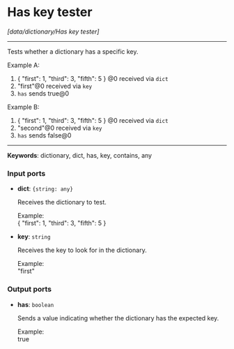# Has key tester

_[data/dictionary/Has key tester]_

---

Tests whether a dictionary has a specific key.  
  
Example A:  
1. { "first": 1, "third": 3, "fifth": 5 } @0 received via `dict`  
2. "first"@0 received via `key`  
3. `has` sends true@0  
  
Example B:  
1. { "first": 1, "third": 3, "fifth": 5 } @0 received via `dict`  
2. "second"@0 received via `key`  
3. `has` sends false@0  

---

__Keywords__: dictionary, dict, has, key, contains, any

### Input ports

* __dict__: ` {string: any} `

    Receives the dictionary to test.  
      
    Example:  
    { "first": 1, "third": 3, "fifth": 5 }  


* __key__: ` string `

    Receives the key to look for in the dictionary.  
      
    Example:  
    "first"  

### Output ports

* __has__: ` boolean `

    Sends a value indicating whether the dictionary has the expected key.  
      
    Example:  
    true  
      

